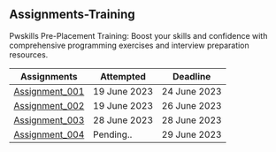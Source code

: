## Assignments-Training
Pwskills Pre-Placement Training: Boost your skills and confidence with comprehensive programming exercises and interview preparation resources.

|Assignments|Attempted|Deadline|
|-----|-----|-----|
|[Assignment_001](https://github.com/navneetguptacse/Assignments-Training/blob/main/Assignment_001.ipynb)| 19 June 2023|24 June 2023|
|[Assignment_002](https://github.com/navneetguptacse/Assignments-Training/blob/main/Assignment_002.ipynb)| 19 June 2023|26 June 2023|
|[Assignment_003](https://github.com/navneetguptacse/Assignments-Training/blob/main/Assignment_003.ipynb)| 28 June 2023|28 June 2023|
|[Assignment_004](https://github.com/navneetguptacse/Assignments-Training/blob/main/Assignment_004.ipynb)| Pending..|29 June 2023|
